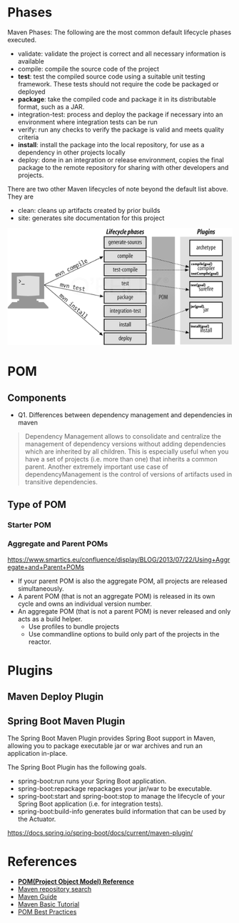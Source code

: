 # Phases
Maven Phases: The following are the most common default lifecycle phases executed.
* validate: validate the project is correct and all necessary information is available
* compile: compile the source code of the project
* **test**: test the compiled source code using a suitable unit testing framework. These tests should not require the code be packaged or deployed
* **package**: take the compiled code and package it in its distributable format, such as a JAR. 
* integration-test: process and deploy the package if necessary into an environment where integration tests can be run
* verify: run any checks to verify the package is valid and meets quality criteria
* **install**: install the package into the local repository, for use as a dependency in other projects locally
* deploy: done in an integration or release environment, copies the final package to the remote repository for sharing with other developers and projects.

There are two other Maven lifecycles of note beyond the default list above. They are
* clean: cleans up artifacts created by prior builds
* site: generates site documentation for this project

![Maven Lifecycles](images/maven-lifecycles.png)



# POM
## Components


* Q1. Differences between dependency management and dependencies in maven

> Dependency Management allows to consolidate and centralize the management of dependency versions without adding dependencies which are inherited by all children. This is especially useful when you have a set of projects (i.e. more than one) that inherits a common parent. Another extremely important use case of dependencyManagement is the control of versions of artifacts used in transitive dependencies. 


## Type of POM
### Starter POM

###  Aggregate and Parent POMs
https://www.smartics.eu/confluence/display/BLOG/2013/07/22/Using+Aggregate+and+Parent+POMs

* If your parent POM is also the aggregate POM, all projects are released simultaneously.
* A parent POM (that is not an aggregate POM) is released in its own cycle and owns an individual version number.
* An aggregate POM (that is not a parent POM) is never released and only acts as a build helper.
    * Use profiles to bundle projects
    * Use commandline options to build only part of the projects in the reactor.

 

# Plugins
## Maven Deploy Plugin

## Spring Boot Maven Plugin
The Spring Boot Maven Plugin provides Spring Boot support in Maven, allowing you to package executable jar or war archives and run an application in-place.

The Spring Boot Plugin has the following goals.
* spring-boot:run runs your Spring Boot application.
* spring-boot:repackage repackages your jar/war to be executable.
* spring-boot:start and spring-boot:stop to manage the lifecycle of your Spring Boot application (i.e. for integration tests).
* spring-boot:build-info generates build information that can be used by the Actuator.

https://docs.spring.io/spring-boot/docs/current/maven-plugin/

# References
* **[POM(Project Object Model) Reference](https://maven.apache.org/pom.html)**
* [Maven repository search](https://mvnrepository.com/)
* [Maven Guide](https://maven.apache.org/guides/mini/index.html)
* [Maven Basic Tutorial](https://www.youtube.com/watch?v=al7bRZzz4oU&index=1&list=PL92E89440B7BFD0F6)
* [POM Best Practices](https://books.sonatype.com/mvnref-book/reference/pom-relationships-sect-pom-best-practice.html)